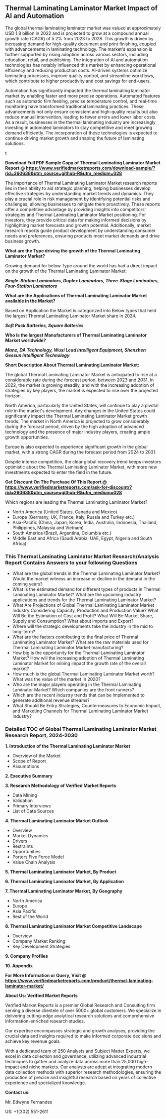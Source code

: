 <h2>Thermal Laminating Laminator Market Impact of AI and Automation</h2><p>The global thermal laminating laminator market was valued at approximately USD 1.8 billion in 2022 and is projected to grow at a compound annual growth rate (CAGR) of 5.2% from 2023 to 2028. This growth is driven by increasing demand for high-quality document and print finishing, coupled with advancements in laminating technology. The market's expansion is further supported by rising adoption across various sectors, including education, retail, and publishing. The integration of AI and automation technologies has notably influenced this market by enhancing operational efficiency and reducing production costs. AI-driven systems optimize laminating processes, improve quality control, and streamline workflows, which contribute to higher productivity and cost savings for end-users.</p><p>Automation has significantly impacted the thermal laminating laminator market by enabling faster and more precise operations. Automated features such as automatic film feeding, precise temperature control, and real-time monitoring have transformed traditional laminating practices. These advancements not only ensure consistent and high-quality results but also reduce manual intervention, leading to fewer errors and lower labor costs. As a result, businesses in the thermal laminating industry are increasingly investing in automated laminators to stay competitive and meet growing demand efficiently. The incorporation of these technologies is expected to continue driving market growth and shaping the future of laminating solutions.</p>t</p><p id="" class=""><strong>Download Full PDF Sample Copy of Thermal Laminating Laminator Market Report @ <a href="https://www.verifiedmarketreports.com/download-sample/?rid=260638&utm_source=github-R&utm_medium=028" target="_blank">https://www.verifiedmarketreports.com/download-sample/?rid=260638&utm_source=github-R&utm_medium=028</a></strong></p><p>The importance of&nbsp;Thermal Laminating Laminator Market research reports lies in their ability to aid strategic planning, helping businesses develop effective strategies by understanding market trends and dynamics. They play a crucial role in risk management by identifying potential risks and challenges, allowing businesses to mitigate them proactively. These reports offer a competitive advantage by providing insights into competitors' strategies and Thermal Laminating Laminator Market positioning. For investors, they provide critical data for making informed decisions by highlighting market forecasts and growth potential. Additionally, market research reports guide product development by understanding consumer needs and preferences, ensuring products meet market demands and drive business growth.</p><p><strong>What are the&nbsp;Type driving the growth of the Thermal Laminating Laminator Market?</strong></p><p id="" class="">Growing demand for below Type around the world has had a direct impact on the growth of the Thermal Laminating Laminator Market:</p><em><strong>Single-Station Laminators, Duplex Laminators, Three-Stage Laminators, Four-Station Laminators</strong></em></p><strong>What are the&nbsp;Applications&nbsp;of Thermal Laminating Laminator Market available in the Market?</strong></p><p id="" class="">Based on Application the Market is categorized into Below types that held the largest Thermal Laminating Laminator Market share In 2024.</p><em><strong>Soft Pack Batteries, Square Batteries</strong></em></p><strong>Who is the largest Manufacturers of Thermal Laminating Laminator Market worldwide?</strong></p><p><em><strong>Manz, DA Technology, Wuxi Lead Intelligent Equipment, Shenzhen Geesun Intelligent Technology</strong></em></p><p id="" class=""><strong>Short Description About Thermal Laminating Laminator Market:</strong></p><p>The global Thermal Laminating Laminator Market is anticipated to rise at a considerable rate during the forecast period, between 2023 and 2031. In 2022, the market is growing steadily, and with the increasing adoption of strategies by key players, the market is expected to rise over the projected horizon.</p><p>North America, particularly the United States, will continue to play a pivotal role in the market's development. Any changes in the United States could significantly impact the Thermal Laminating Laminator Market growth trends. The market in North America is projected to grow considerably during the forecast period, driven by the high adoption of advanced technology and the presence of major industry players, creating ample growth opportunities.</p><p>Europe is also expected to experience significant growth in the global market, with a strong CAGR during the forecast period from 2024 to 2031.</p><p>Despite intense competition, the clear global recovery trend keeps investors optimistic about the Thermal Laminating Laminator Market, with more new investments expected to enter the field in the future.</p><p id="" class=""><strong>Get Discount On The Purchase Of This Report @ <a href="https://www.verifiedmarketreports.com/ask-for-discount/?rid=260638&utm_source=github-R&utm_medium=028" target="_blank">https://www.verifiedmarketreports.com/ask-for-discount/?rid=260638&utm_source=github-R&utm_medium=028</a></strong></p>Which regions are leading the Thermal Laminating Laminator Market?</p><ul><li>North America (United States, Canada and Mexico)</li><li>Europe (Germany, UK, France, Italy, Russia and Turkey etc.)</li><li>Asia-Pacific (China, Japan, Korea, India, Australia, Indonesia, Thailand, Philippines, Malaysia and Vietnam)</li><li>South America (Brazil, Argentina, Columbia etc.)</li><li>Middle East and Africa (Saudi Arabia, UAE, Egypt, Nigeria and South Africa)</li></ul><h3 id="" class="">This Thermal Laminating Laminator Market Research/Analysis Report Contains Answers to your following Questions</h3><ul><li>What are the global trends in the Thermal Laminating Laminator Market? Would the market witness an increase or decline in the demand in the coming years?</li><li>What is the estimated demand for different types of products in Thermal Laminating Laminator Market? What are the upcoming industry applications and trends for the Thermal Laminating Laminator Market?</li><li>What Are Projections of Global Thermal Laminating Laminator Market Industry Considering Capacity, Production and Production Value? What Will Be the Estimation of Cost and Profit? What Will Be Market Share, Supply and Consumption? What about imports and Export?</li><li>Where will the strategic developments take the industry in the mid to long-term?</li><li>What are the factors contributing to the final price of Thermal Laminating Laminator Market? What are the raw materials used for Thermal Laminating Laminator Market manufacturing?</li><li>How big is the opportunity for the Thermal Laminating Laminator Market? How will the increasing adoption of Thermal Laminating Laminator Market for mining impact the growth rate of the overall market?</li><li>How much is the global Thermal Laminating Laminator Market worth? What was the value of the market In 2020?</li><li>Who are the major players operating in the Thermal Laminating Laminator Market? Which companies are the front runners?</li><li>Which are the recent industry trends that can be implemented to generate additional revenue streams?</li><li>What Should Be Entry Strategies, Countermeasures to Economic Impact, and Marketing Channels for Thermal Laminating Laminator Market Industry?</li></ul><h3 id="" class="">Detailed TOC of Global Thermal Laminating Laminator Market Research Report, 2024-2030</h3><p id="" class=""><strong>1. Introduction of the Thermal Laminating Laminator Market</strong></p><ul><li>Overview of the Market</li><li>Scope of Report</li><li>Assumptions</li></ul><p id="" class=""><strong>2. Executive Summary</strong></p><p id="" class=""><strong>3. Research Methodology of Verified Market Reports</strong></p><ul><li>Data Mining</li><li>Validation</li><li>Primary Interviews</li><li>List of Data Sources</li></ul><p id="" class=""><strong>4. Thermal Laminating Laminator Market Outlook</strong></p><ul><li>Overview</li><li>Market Dynamics</li><li>Drivers</li><li>Restraints</li><li>Opportunities</li><li>Porters Five Force Model</li><li>Value Chain Analysis</li></ul><p id="" class=""><strong>5. Thermal Laminating Laminator Market, By Product</strong></p><p id="" class=""><strong>6. Thermal Laminating Laminator Market, By Application</strong></p><p id="" class=""><strong>7. Thermal Laminating Laminator Market, By Geography</strong></p><ul><li>North America</li><li>Europe</li><li>Asia Pacific</li><li>Rest of the World</li></ul><p id="" class=""><strong>8. Thermal Laminating Laminator Market Competitive Landscape</strong></p><ul><li>Overview</li><li>Company Market Ranking</li><li>Key Development Strategies</li></ul><p id="" class=""><strong>9. Company Profiles</strong></p><p id="" class=""><strong>10. Appendix</strong></p><p id="" class=""><strong>For More Information or Query, Visit @ <a href="https://www.verifiedmarketreports.com/product/thermal-laminating-laminator-market/" target="_blank">https://www.verifiedmarketreports.com/product/thermal-laminating-laminator-market/</a></strong></p><p id="" class=""><strong>About Us: Verified Market Reports</strong></p><p id="" class="">Verified Market Reports is a premier Global Research and Consulting firm serving a diverse clientele of over 5000+ global customers. We specialize in delivering cutting-edge analytical research solutions and comprehensive information-enriched research studies.</p><p id="" class="">Our expertise encompasses strategic and growth analyses, providing the crucial data and insights required to make informed corporate decisions and achieve key revenue goals.</p><p id="" class="">With a dedicated team of 250 Analysts and Subject Matter Experts, we excel in data collection and governance, utilizing advanced industrial techniques to gather and analyze data across more than 25,000 high-impact and niche markets. Our analysts are adept at integrating modern data collection methods with superior research methodologies, ensuring the production of precise and insightful research based on years of collective experience and specialized knowledge.</p><p id="" class=""><strong>Contact us:</strong></p><p id="" class="">Mr. Edwyne Fernandes</p><p id="" class="">US: +1(302) 551-2611</p>
